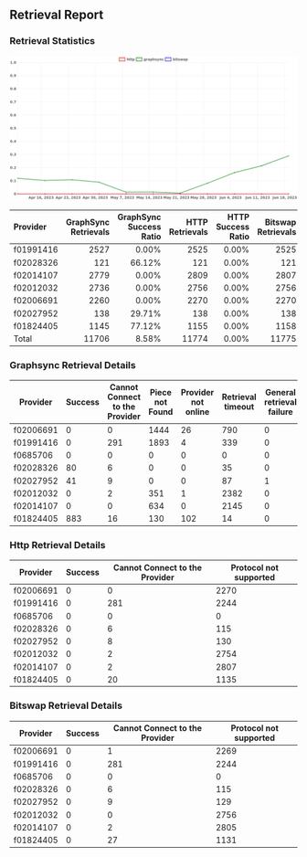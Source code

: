 ## Retrieval Report
### Retrieval Statistics
<img src="https://raw.githubusercontent.com/data-preservation-programs/filplus-checker-assets/main/filecoin-project/filecoin-plus-large-datasets/issues/1712/1687774223052.png"/>

| Provider  | GraphSync Retrievals | GraphSync Success Ratio | HTTP Retrievals | HTTP Success Ratio | Bitswap Retrievals | Bitswap Success Ratio |
| :-------- | -------------------: | ----------------------: | --------------: | -----------------: | -----------------: | --------------------: |
| f01991416 |                 2527 |                   0.00% |            2525 |              0.00% |               2525 |                 0.00% |
| f02028326 |                  121 |                  66.12% |             121 |              0.00% |                121 |                 0.00% |
| f02014107 |                 2779 |                   0.00% |            2809 |              0.00% |               2807 |                 0.00% |
| f02012032 |                 2736 |                   0.00% |            2756 |              0.00% |               2756 |                 0.00% |
| f02006691 |                 2260 |                   0.00% |            2270 |              0.00% |               2270 |                 0.00% |
| f02027952 |                  138 |                  29.71% |             138 |              0.00% |                138 |                 0.00% |
| f01824405 |                 1145 |                  77.12% |            1155 |              0.00% |               1158 |                 0.00% |
| Total     |                11706 |                   8.58% |           11774 |              0.00% |              11775 |                 0.00% |

### Graphsync Retrieval Details
| Provider  | Success | Cannot Connect to the Provider | Piece not Found | Provider not online | Retrieval timeout | General retrieval failure |
| --------- | ------- | ------------------------------ | --------------- | ------------------- | ----------------- | ------------------------- |
| f02006691 | 0       | 0                              | 1444            | 26                  | 790               | 0                         |
| f01991416 | 0       | 291                            | 1893            | 4                   | 339               | 0                         |
| f0685706  | 0       | 0                              | 0               | 0                   | 0                 | 0                         |
| f02028326 | 80      | 6                              | 0               | 0                   | 35                | 0                         |
| f02027952 | 41      | 9                              | 0               | 0                   | 87                | 1                         |
| f02012032 | 0       | 2                              | 351             | 1                   | 2382              | 0                         |
| f02014107 | 0       | 0                              | 634             | 0                   | 2145              | 0                         |
| f01824405 | 883     | 16                             | 130             | 102                 | 14                | 0                         |

### Http Retrieval Details
| Provider  | Success | Cannot Connect to the Provider | Protocol not supported |
| --------- | ------- | ------------------------------ | ---------------------- |
| f02006691 | 0       | 0                              | 2270                   |
| f01991416 | 0       | 281                            | 2244                   |
| f0685706  | 0       | 0                              | 0                      |
| f02028326 | 0       | 6                              | 115                    |
| f02027952 | 0       | 8                              | 130                    |
| f02012032 | 0       | 2                              | 2754                   |
| f02014107 | 0       | 2                              | 2807                   |
| f01824405 | 0       | 20                             | 1135                   |

### Bitswap Retrieval Details
| Provider  | Success | Cannot Connect to the Provider | Protocol not supported |
| --------- | ------- | ------------------------------ | ---------------------- |
| f02006691 | 0       | 1                              | 2269                   |
| f01991416 | 0       | 281                            | 2244                   |
| f0685706  | 0       | 0                              | 0                      |
| f02028326 | 0       | 6                              | 115                    |
| f02027952 | 0       | 9                              | 129                    |
| f02012032 | 0       | 0                              | 2756                   |
| f02014107 | 0       | 2                              | 2805                   |
| f01824405 | 0       | 27                             | 1131                   |
